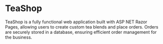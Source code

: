 # TeaShop
TeaShop is a fully functional web application built with ASP NET Razor Pages, allowing users to create custom tea blends and place orders. Orders are securely stored in a database, ensuring efficient order management for the business.
